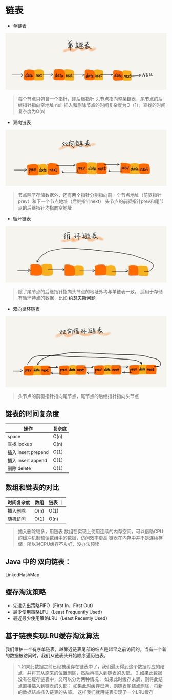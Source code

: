 # 链表

- 单链表

![](./linked_list/1.jpg)

>每个节点只包含一个指针，即后继指针
头节点指向整条链表，尾节点的后继指针指向空地址 null
插入和删除节点的时间复杂度为O（1），查找的时间复杂度为O(n)

- 双向链表

![](./linked_list/2.jpg)

>节点除了存储数据外，还有两个指针分别指向前一个节点地址（前驱指针prev）和下一个节点地址（后继指针next）
头节点的前驱指针prev和尾节点的后继指针均指向空地址

- 循环链表

![](./linked_list/3.jpg)

>除了尾节点的后继指针指向头节点的地址外均与单链表一致。
适用于存储有循环特点的数据，比如 [约瑟夫斯问题](https://zh.wikipedia.org/wiki/约瑟夫斯问题)

- 双向循环链表

![](./linked_list/4.jpg)

>头节点的前驱指针指向尾节点，尾节点的后继指针指向头节点

## 链表的时间复杂度

|  操作   | 复杂度  |
|  ----  | ----  |
|  space  | O(n) |
|  查找 lookup  | O(n) |
|  插入 insert prepend | O(1) |
|  插入 insert append | O(1) |
|  删除 delete | O(1) |

## 数组和链表的对比

| 时间复杂度 | 数组  | 链表 ｜
| ---- | ----  | ----  |
| 插入删除 | O(n) | O(1) |
| 随机访问 | O(1) | O(n) |

>插入删除较多，用链表
数组在实现上使用连续的内存空间，可以借助CPU的缓冲机制预读数组中的数据，访问效率更高
链表在内存中并不是连续存储，所以对CPU缓存不友好，没办法预读

## Java 中的 双向链表：

  LinkedHashMap

## 缓存淘汰策略

- 先进先出策略FIFO（First In，First Out）
- 最少使用策略LFU（Least Frequently Used）
- 最近最少使用策略LRU（Least Recently Used）


## 基于链表实现LRU缓存淘汰算法

我们维护一个有序单链表，越靠近链表尾部的结点是越早之前访问的。当有一个新的数据被访问时，我们从链表头开始顺序遍历链表。

>1.如果此数据之前已经被缓存在链表中了，我们遍历得到这个数据对应的结点，并将其从原来的位置删除，然后再插入到链表的头部。
2.如果此数据没有在缓存链表中，又可以分为两种情况：
如果此时缓存未满，则将此结点直接插入到链表的头部；
如果此时缓存已满，则链表尾结点删除，将新的数据结点插入链表的头部。
这样我们就用链表实现了一个LRU缓存